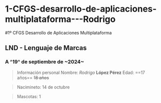 # 1-CFGS-desarrollo-de-aplicaciones-multiplataforma---Rodrigo

#1º CFGS Desarrollo de Aplicaciones Multiplataforma
## LND - Lenguaje de Marcas
### A ^19^ de septiembre de ~2024~

> Información personal
Nombre: *Rodrigo* **López Pérez**
Edad: ==17 años== ~~18 años~~

  > Nacimineto:
    14 de  octubre

  > Mascotas:
    1
    
